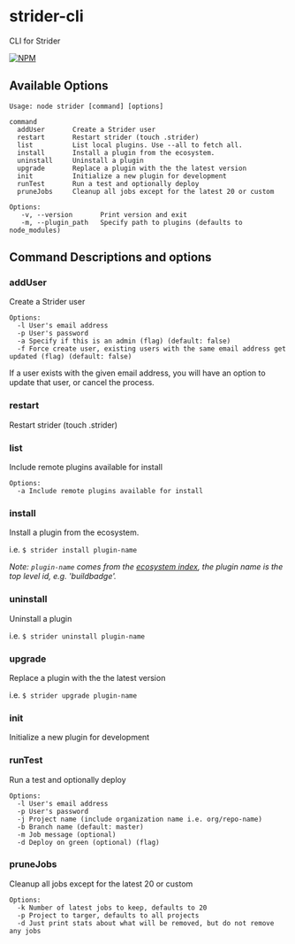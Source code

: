 strider-cli
===========

CLI for Strider

[![NPM](https://nodei.co/npm/strider-cli.png)](https://nodei.co/npm/strider-cli/)

## Available Options


```no-highlight
Usage: node strider [command] [options]

command
  addUser       Create a Strider user
  restart       Restart strider (touch .strider)
  list          List local plugins. Use --all to fetch all.
  install       Install a plugin from the ecosystem.
  uninstall     Uninstall a plugin
  upgrade       Replace a plugin with the the latest version
  init          Initialize a new plugin for development
  runTest       Run a test and optionally deploy
  pruneJobs     Cleanup all jobs except for the latest 20 or custom

Options:
   -v, --version       Print version and exit
   -m, --plugin_path   Specify path to plugins (defaults to node_modules)
```

## Command Descriptions and options

### addUser

Create a Strider user

```
Options:
  -l User's email address
  -p User's password
  -a Specify if this is an admin (flag) (default: false)
  -f Force create user, existing users with the same email address get updated (flag) (default: false)
```

If a user exists with the given email address, you will have an option to update
that user, or cancel the process.

### restart

Restart strider (touch .strider)

### list

Include remote plugins available for install

```
Options:
  -a Include remote plugins available for install
```

### install

Install a plugin from the ecosystem.

i.e. `$ strider install plugin-name`

_Note: `plugin-name` comes from the [ecosystem index](https://github.com/Strider-CD/ecosystem-index/blob/master/plugins.yml),
the plugin name is the top level id, e.g. 'buildbadge'._

### uninstall

Uninstall a plugin

i.e. `$ strider uninstall plugin-name`

### upgrade

Replace a plugin with the the latest version

i.e. `$ strider upgrade plugin-name`

### init

Initialize a new plugin for development

### runTest

Run a test and optionally deploy

```
Options:
  -l User's email address
  -p User's password
  -j Project name (include organization name i.e. org/repo-name)
  -b Branch name (default: master)
  -m Job message (optional)
  -d Deploy on green (optional) (flag)
```

### pruneJobs

Cleanup all jobs except for the latest 20 or custom

```
Options:
  -k Number of latest jobs to keep, defaults to 20
  -p Project to targer, defaults to all projects
  -d Just print stats about what will be removed, but do not remove any jobs
```